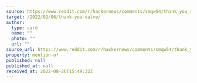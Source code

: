 ```yaml
---
source: https://www.reddit.com/r/hackernews/comments/smqw54/thank_you_valve/
target: /2022/02/06/thank-you-valve/
author:
  type: card
  name: ""
  photo: ""
  url: ""
source_url: https://www.reddit.com/r/hackernews/comments/smqw54/thank_you_valve/
property: mention-of
published: null
published_at: null
received_at: 2022-08-26T15:49:32Z
---
```


